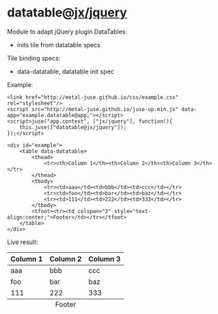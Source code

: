 # datatable@[jx/jquery](../../jx/jquery)

Module to adapt jQuery plugin DataTables:
* inits tile from datatable specs

Tile binding specs:
* data-datatable, datatable init spec

Example:

```
<link href="http://metal-juse.github.io/css/example.css" rel="stylesheet"/>
<script src="http://metal-juse.github.io/juse-up.min.js" data-app="example.datatable@app;"></script>
<script>juse("app.context", ["jx/jquery"], function(){
	this.juse(["datatable@jx/jquery"]);
});</script>

<div id="example">
	<table data-datatable>
		<thead>
			<tr><th>Column 1</th><th>Column 2</th><th>Column 3</th></tr>
		</thead>
		<tbody>
			<tr><td>aaa</td><td>bbb</td><td>ccc</td></tr>
			<tr><td>foo</td><td>bar</td><td>baz</td></tr>
			<tr><td>111</td><td>222</td><td>333</td></tr>
		</tbody>
		<tfoot><tr><td colspan="3" style="text-align:center;">Footer</td></tr></tfoot>
	</table>
</div>
```

Live result:

<section>
<link href="http://metal-juse.github.io/css/example.css" rel="stylesheet"/>
<script src="http://metal-juse.github.io/juse-up.min.js" data-app="example.datatable@app;"></script>
<script>juse("app.context", ["jx/jquery"], function(){
	this.juse(["datatable@jx/jquery"]);
});</script>

<div id="example">
	<table data-datatable>
		<thead>
			<tr><th>Column 1</th><th>Column 2</th><th>Column 3</th></tr>
		</thead>
		<tbody>
			<tr><td>aaa</td><td>bbb</td><td>ccc</td></tr>
			<tr><td>foo</td><td>bar</td><td>baz</td></tr>
			<tr><td>111</td><td>222</td><td>333</td></tr>
		</tbody>
		<tfoot><tr><td colspan="3" style="text-align:center;">Footer</td></tr></tfoot>
	</table>
</div>
</section>
